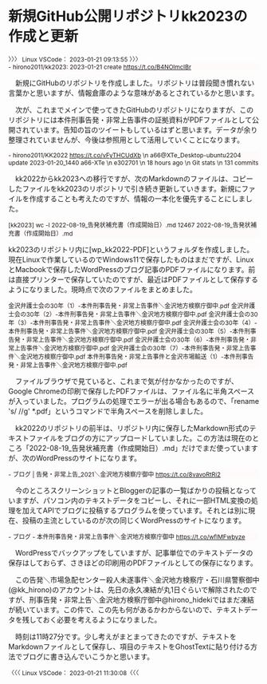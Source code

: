 # 新規GitHub公開リポジトリkk2023の作成と更新

<div style="font-size:9pt; bcolor:crimson;">
〉〉〉 Linux VSCode： 2023-01-21 09:13:55 〉〉〉
</div>

<div class="d9" style="font-size:9pt; background-color: #FFFAFA">
- hirono2011/kk2023: 2023-01-21 create <a target="_blank" href="https://t.co/B4NOlmcIBr">https://t.co/B4NOlmcIBr</a>
</div>

　新規にGitHubのリポジトリを作成しました。リポジトリは普段聞き慣れない言葉かと思いますが、情報倉庫のような意味があるとされているかと思います。

　次が、これまでメインで使ってきたGitHubのリポジトリになりますが、このリポジトリには本件刑事告発・非常上告事件の証拠資料がPDFファイルとして公開されています。告知の旨のツイートもしているはずと思います。データが余り整理されていませんが、今後は参照用として活用していくことになります。

<div class="d9" style="font-size:9pt; background-color: #FFFAFA">
- hirono2011/KK2022 <a target="_blank" href="https://t.co/vFyTHCUdXb">https://t.co/vFyTHCUdXb</a>  \n a66@XTe_Desktop-ubuntu2204 update 2023-01-20_1440 a66-XTe \n e302701 \n 18 hours ago \n Git stats \n  131 commits
</div>

　kk2022からkk2023への移行ですが、次のMarkdownのファイルは、コピーしたファイルをkk2023のリポジトリで引き続き更新していきます。新規にファイルを作成することも考えたのですが、情報の一本化を優先することにしました。

<div class="d9" style="font-size:9pt; background-color: #FFFAFA">
[kk2023] wc -l 2022-08-19_告発状補充書（作成開始日）.md
12467 2022-08-19_告発状補充書（作成開始日）.md
</div>

 kk2023のリポジトリ内に[wp_kk2022-PDF]というフォルダを作成しました。現在Linuxで作業しているのでWindows11で保存したものはまだですが、LinuxとMacbookで保存したWordPressのブログ記事のPDFファイルになります。前は直接プリンターで保存していたのですが、最近はPDFファイルとして保存するようになりました。現時点で次のファイルをまとめました。

<div class="d9" style="font-size:9pt; background-color: #FFFAFA">
金沢弁護士会の30年（1）-本件刑事告発・非常上告事件＼金沢地方検察庁御中.pdf
金沢弁護士会の30年（2）-本件刑事告発・非常上告事件＼金沢地方検察庁御中.pdf
金沢弁護士会の30年（3）-本件刑事告発・非常上告事件＼金沢地方検察庁御中.pdf
金沢弁護士会の30年（4）-本件刑事告発・非常上告事件＼金沢地方検察庁御中.pdf
金沢弁護士会の30年（5）-本件刑事告発・非常上告事件＼金沢地方検察庁御中.pdf
金沢弁護士会の30年（6）-本件刑事告発・非常上告事件＼金沢地方検察庁御中.pdf
金沢弁護士会の30年（7）-本件刑事告発・非常上告事件＼金沢地方検察庁御中.pdf
本件刑事告発・非常上告事件と金沢市場輸送（1）-本件刑事告発・非常上告事件＼金沢地方検察庁御中.pdf
</div>

　ファイルブラウザで見ていると、これまで気が付かなかったのですが、Google Chromeの印刷で保存したPDFファイルは、ファイル名に半角スペースが入っていました。プログラムの処理でエラーが出る場合もあるので、「rename 's/ //g' *.pdf」というコマンドで半角スペースを削除しました。

　kk2022のリポジトリの前半は、リポジトリ内に保存したMarkdown形式のテキストファイルをブログの方にアップロードしていました。この方法は現在のところ「2022-08-19_告発状補充書（作成開始日）.md」だけでまだ使っていますが、次のWordPressのサイトになります。

<div class="d9" style="font-size:9pt; background-color: #FFFAFA">
- ブログ | 告発・非常上告_2021＼金沢地方検察庁御中 <a target="_blank" href="https://t.co/8vavoRtRi2">https://t.co/8vavoRtRi2</a>
</div>

　今のところスクリーンショットとBloggerの記事の一覧ばかりの投稿となっていますが、パソコン内のテキストデータをコピーし、それに一部HTML変換の処理を加えてAPIでブログに投稿するプログラムを使っています。それとは別に現在、投稿の主流としているのが次の同じくWordPressのサイトになります。

<div class="d9" style="font-size:9pt; background-color: #FFFAFA">
- ブログ - 本件刑事告発・非常上告事件＼金沢地方検察庁御中 <a target="_blank" href="https://t.co/wflMFwbyze">https://t.co/wflMFwbyze</a>
</div>

　WordPressでバックアップをしていますが、記事単位でのテキストデータの保存はしておらず、さきほどの印刷用のPDFファイルとしての保存になります。

　この告発＼市場急配センター殺人未遂事件＼金沢地方検察庁・石川県警察御中(@kk_hirono)のアカウントは、先日の永久凍結が丸1日ぐらいで解除されたのですが、刑事告発・非常上告＼金沢地方検察庁御中@hirono_hidekiではまだ凍結が続いています。この件で、この先も何があるかわからないので、テキストデータを残しておく必要を考えるようになりました。

　時刻は11時27分です。少し考えがまとまってきたのですが、テキストをMarkdownファイルとして保存し、項目のテキストをGhostTextに貼り付ける方法でブログに書き込んでいこうかと思います。

<div style="font-size:9pt; bcolor:crimson;">
〈〈〈  Linux VSCode： 2023-01-21 11:30:08〈〈〈
</div>
		
